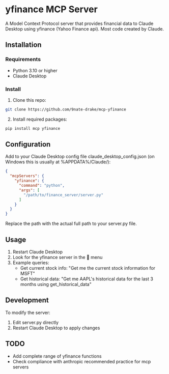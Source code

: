 # yfinance MCP Server

A Model Context Protocol server that provides financial data to Claude Desktop using yfinance (Yahoo Finance api).
Most code created by Claude.

## Installation

### Requirements
- Python 3.10 or higher
- Claude Desktop

### Install

1. Clone this repo:
```bash
git clone https://github.com/9nate-drake/mcp-yfinance
```   
2. Install required packages:
```bash
pip install mcp yfinance
```

## Configuration

Add to your Claude Desktop config file claude_desktop_config.json (on Windows this is usually at %APPDATA%/Claude/):

```json
{
  "mcpServers": {
    "yfinance": {
      "command": "python",
      "args": [
        "/path/to/finance_server/server.py"
      ]
    }
  }
}
```
Replace the path with the actual full path to your server.py file.

## Usage

1. Restart Claude Desktop
2. Look for the yfinance server in the 🔌 menu
3. Example queries:
   - Get current stock info: "Get me the current stock information for MSFT"
   - Get historical data: "Get me AAPL's historical data for the last 3 months using get_historical_data"

## Development

To modify the server:
1. Edit server.py directly
2. Restart Claude Desktop to apply changes

## TODO
* Add complete range of yfinance functions
* Check compliance with anthropic recommended practice for mcp servers
